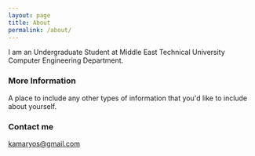 ```yaml
---
layout: page
title: About
permalink: /about/
---
```


I am an Undergraduate Student at Middle East Technical University Computer Engineering Department.
### More Information

A place to include any other types of information that you'd like to include about yourself.

### Contact me

[kamaryos@gmail.com](mailto:kamaryos@gmail.com)
